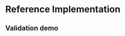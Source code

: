 Reference Implementation
========================
Validation demo
-----------------------------------------